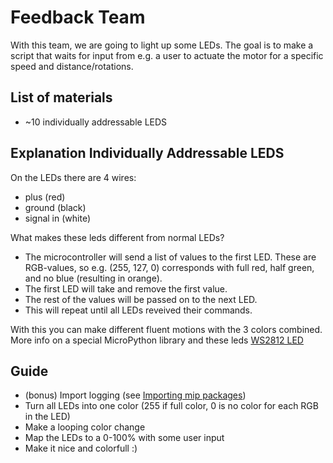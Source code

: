 # Feedback Team

With this team, we are going to light up some LEDs. The goal is to make a script that waits for input
from e.g. a user to actuate the motor for a specific speed and distance/rotations.

## List of materials

- ~10 individually addressable LEDS

## Explanation Individually Addressable LEDS

On the LEDs there are 4 wires:

- plus (red)
- ground (black)
- signal in (white)

What makes these leds different from normal LEDs?

- The microcontroller will send a list of values to the first LED. These are RGB-values, so e.g. (255, 127, 0)
  corresponds with full red, half green, and no blue (resulting in orange).
- The first LED will take and remove the first value.
- The rest of the values will be passed on to the next LED.
- This will repeat until all LEDs reveived their commands.

With this you can make different fluent motions with the 3 colors combined. More info on a special MicroPython
library and these leds [WS2812 LED](https://docs.micropython.org/en/latest/esp8266/tutorial/neopixel.html)

## Guide

- (bonus) Import logging (see [Importing mip packages](https://github.com/Raytesnel/micropython_ordina/blob/main/README.md#other-libraries))
- Turn all LEDs into one color (255 if full color, 0 is no color for each RGB in the LED)
- Make a looping color change
- Map the LEDs to a 0-100% with some user input
- Make it nice and colorfull :)

[//]: # (## done? try the servo motor:)

[//]: # ()

[//]: # (we can also show how fast somthing is with servo.)

[//]: # (servos have also 3 wires.)

[//]: # ()

[//]: # (- red -> +)

[//]: # (- brown -> ground)

[//]: # (- yellow -> signal)

[//]: # ()

[//]: # (This small servomotor is controlled using a pulse width modulated &#40;PWM&#41; signal with a frequency of 50 Hz, i.e. one pulse)

[//]: # (every 20ms. The position of the actuator is determined by the duration of the pulses, usually varying between 1ms and)

[//]: # (2ms.)

[//]: # ()

[//]: # (max what this servo can is 180° rotation. so in short, with a freq of 50hz, and full 2.4 ms is 180° while 1ms with 50hz)

[//]: # (is 0° position. min a normal duty cycle is with 1023 &#40;full pwm&#41; so you need to recalculate the `duty` to the correct)

[//]: # (duty.)

[//]: # ()

[//]: # ([PWM micropython]&#40;https://docs.micropython.org/en/latest/esp32/tutorial/pwm.html&#41;)
